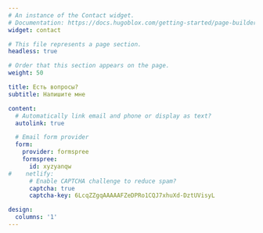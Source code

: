 ```yaml
---
# An instance of the Contact widget.
# Documentation: https://docs.hugoblox.com/getting-started/page-builder/
widget: contact

# This file represents a page section.
headless: true

# Order that this section appears on the page.
weight: 50

title: Есть вопросы?
subtitle: Напишите мне

content:
  # Automatically link email and phone or display as text?
  autolink: true

  # Email form provider
  form:
    provider: formspree
    formspree:
      id: xyzyanqw
#    netlify:
      # Enable CAPTCHA challenge to reduce spam?
      captcha: true
      captcha-key: 6LcqZZgqAAAAAFZeDPRo1CQJ7xhuXd-DztUVisyL

design:
  columns: '1'
---
```

